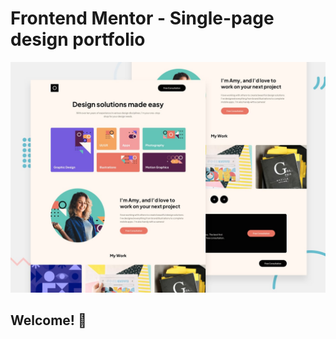 # Frontend Mentor - Single-page design portfolio

![Design preview for the Single-page design portfolio coding challenge](./preview.jpg)

## Welcome! 👋

